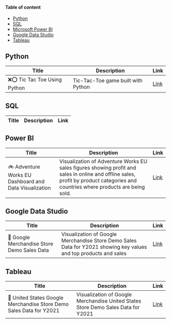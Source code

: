 #### Table of content
- [Python](#python)
- [SQL](#sql)
- [Microsoft Power BI](#power-bi)
- [Google Data Studio](#google-data-studio)
- [Tableau](#tableau)

## Python
|Title|Description|Link|
|-----|-----------|----|
|❌⭕️ Tic Tac Toe Using Python|Tic-Tac-Toe game built with Python|[Link](https://github.com/suyinglim97/Python-TicTacToe)|

## SQL
|Title|Description|Link|
|-----|-----------|----|

## Power BI
|Title|Description|Link|
|-----|-----------|----|
|🚲 Adventure Works EU Dashboard and Data Visualization|Visualization of Adventure Works EU sales figures showing profit and sales in online and offline sales, profit by product categories and countries where products are being sold.|[Link](https://github.com/suyinglim97/Adventure-Works-EU)|


## Google Data Studio
|Title|Description|Link|
|-----|-----------|----|
|🏪 Google Merchandise Store Demo Sales Data|Visualization of Google Merchandise Store Demo Sales Data for Y2021 showing key values and top products and sales|[Link](https://github.com/suyinglim97/Google-Merch-Store.git)|


## Tableau
|Title|Description|Link|
|-----|-----------|----|
|🏪 United States Google Merchandise Store Demo Sales Data for Y2021|Visualization of Google Merchandise United States Store Demo Sales Data for Y2021|[Link](https://github.com/suyinglim97/Google-Merch-Store.git)
